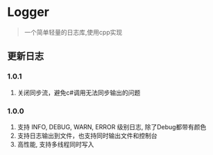 # Logger
> 一个简单轻量的日志库,使用cpp实现

## 更新日志
### 1.0.1
1. 关闭同步流，避免c#调用无法同步输出的问题

### 1.0.0
1. 支持 INFO, DEBUG, WARN, ERROR 级别日志, 除了Debug都带有颜色
2. 支持日志输出到文件，也支持同时输出文件和控制台
3. 高性能, 支持多线程同时写入
